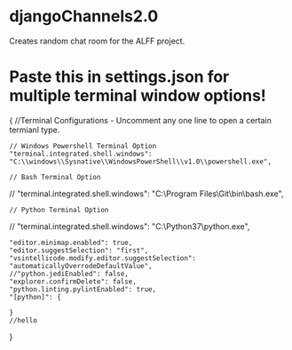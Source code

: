 # djangoChannels2.0
Creates random chat room for the ALFF project.


# Paste this in settings.json for multiple terminal window options!
{
    //Terminal Configurations - Uncomment any one line to open a certain termianl type.

    // Windows Powershell Terminal Option
    "terminal.integrated.shell.windows": "C:\\windows\\Sysnative\\WindowsPowerShell\\v1.0\\powershell.exe",
    
    // Bash Terminal Option
   // "terminal.integrated.shell.windows": "C:\\Program Files\\Git\\bin\\bash.exe",

    // Python Terminal Option
   // "terminal.integrated.shell.windows": "C:\\Python37\\python.exe",

    "editor.minimap.enabled": true,
    "editor.suggestSelection": "first",
    "vsintellicode.modify.editor.suggestSelection": "automaticallyOverrodeDefaultValue",
    //"python.jediEnabled": false,
    "explorer.confirmDelete": false,
    "python.linting.pylintEnabled": true,
    "[python]": {
        
    }
    //hello
}
